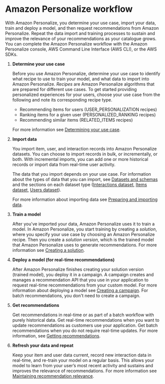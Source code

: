 # Amazon Personalize workflow<a name="personalize-workflow"></a>

 With Amazon Personalize, you determine your use case, import your data, train and deploy a model, and then request recommendations from Amazon Personalize\. Repeat the data import and training processes to sustain and improve the relevance of your recommendations as your catalogue grows\. You can complete the Amazon Personalize workflow with the Amazon Personalize console, AWS Command Line Interface \(AWS CLI\), or the AWS SDKs\. 

1. **Determine your use case**

    Before you use Amazon Personalize, determine your use case to identify what recipe to use to train your model, and what data to import into Amazon Personalize\. *Recipes* are Amazon Personalize algorithms that are prepared for different use cases\. To get started providing personalized experiences for your users, choose your use case from the following and note its corresponding recipe type\. 
   + Recommending items for users \(USER\_PERSONALIZATION recipes\)
   + Ranking items for a given user \(PERSONALIZED\_RANKING recipes\)
   + Recommending similar items \(RELATED\_ITEMS recipes\)

   For more information see [Determining your use case](determining-use-case.md)\.

1. **Import data**

   You import item, user, and interaction records into Amazon Personalize datasets\. You can choose to import records in bulk, or incrementally, or both\. With incremental imports, you can add one or more historical records or import data from real\-time user activity\. 

   The data that you import depends on your use case\. For information about the types of data that you can import, see [Datasets and schemas](how-it-works-dataset-schema.md) and the sections on each dataset type \([Interactions dataset](interactions-datasets.md), [Items dataset](items-datasets.md), [Users dataset](users-datasets.md)\)\. 

   For more information about importing data see [Preparing and importing data](data-prep.md)\.

1. **Train a model**

   After you've imported your data, Amazon Personalize uses it to train a model\. In Amazon Personalize, you start training by creating a *solution*, where you specify your use case by choosing an Amazon Personalize recipe\. Then you create a *solution version*, which is the trained model that Amazon Personalize uses to generate recommendations\. For more information see [Creating a solution](training-deploying-solutions.md)\. 

1. **Deploy a model \(for real\-time recommendations\)**

   After Amazon Personalize finishes creating your solution version \(trained model\), you deploy it in a campaign\. A campaign creates and manages a recommendation API that you use in your application to request real\-time recommendations from your custom model\. For more information about deploying a model see [Creating a campaign](campaigns.md)\. For batch recommendations, you don't need to create a campaign\.

1. **Get recommendations**

   Get recommendations in real\-time or as part of a batch workflow with purely historical data\. Get real\-time recommendations when you want to update recommendations as customers use your application\. Get batch recommendations when you do not require real\-time updates\. For more information, see [Getting recommendations](getting-recommendations.md)\. 

1. **Refresh your data and repeat**

    Keep your item and user data current, record new interaction data in real\-time, and re\-train your model on a regular basis\. This allows your model to learn from your user’s most recent activity and sustains and improves the relevance of recommendations\. For more information see [Maintaining recommendation relevance](maintaining-relevance.md)\.